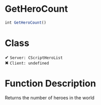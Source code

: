 # GetHeroCount
```js
int GetHeroCount()
```
# Class
✔ `Server: CScriptHeroList`  
✖ `Client: undefined`  

# Function Description
Returns the number of heroes in the world
